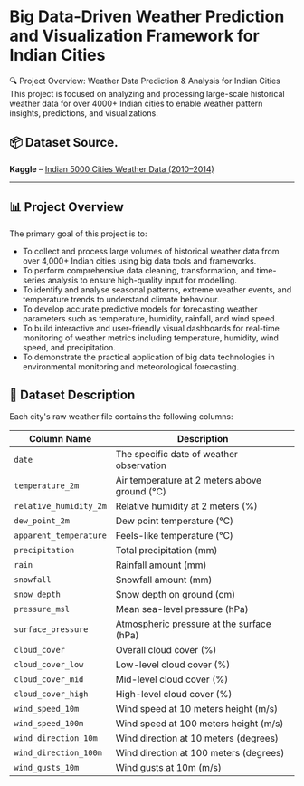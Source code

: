 # Big Data-Driven Weather Prediction and Visualization Framework for Indian Cities

🔍 Project Overview: Weather Data Prediction & Analysis for Indian Cities
This project is focused on analyzing and processing large-scale historical weather data for over 4000+ Indian cities to enable weather pattern insights, predictions, and visualizations.

## 📦 Dataset Source.

**Kaggle** – [Indian 5000 Cities Weather Data (2010–2014)](https://www.kaggle.com/datasets/mukeshdevrath007/indian-5000-cities-weather-data)

---

## 📊 Project Overview

The primary goal of this project is to:

- To collect and process large volumes of historical weather data from over 4,000+ Indian cities using big data tools and frameworks.
- To perform comprehensive data cleaning, transformation, and time-series analysis to ensure high-quality input for modelling.
- To identify and analyse seasonal patterns, extreme weather events, and temperature trends to understand climate behaviour.
- To develop accurate predictive models for forecasting weather parameters such as temperature, humidity, rainfall, and wind speed.
- To build interactive and user-friendly visual dashboards for real-time monitoring of weather metrics including temperature, humidity, wind speed, and precipitation.
- To demonstrate the practical application of big data technologies in environmental monitoring and meteorological forecasting.

## 📁 Dataset Description

Each city's raw weather file contains the following columns:

| Column Name            | Description                                   |
| ---------------------- | --------------------------------------------- |
| `date`                 | The specific date of weather observation      |
| `temperature_2m`       | Air temperature at 2 meters above ground (°C) |
| `relative_humidity_2m` | Relative humidity at 2 meters (%)             |
| `dew_point_2m`         | Dew point temperature (°C)                    |
| `apparent_temperature` | Feels-like temperature (°C)                   |
| `precipitation`        | Total precipitation (mm)                      |
| `rain`                 | Rainfall amount (mm)                          |
| `snowfall`             | Snowfall amount (mm)                          |
| `snow_depth`           | Snow depth on ground (cm)                     |
| `pressure_msl`         | Mean sea-level pressure (hPa)                 |
| `surface_pressure`     | Atmospheric pressure at the surface (hPa)     |
| `cloud_cover`          | Overall cloud cover (%)                       |
| `cloud_cover_low`      | Low-level cloud cover (%)                     |
| `cloud_cover_mid`      | Mid-level cloud cover (%)                     |
| `cloud_cover_high`     | High-level cloud cover (%)                    |
| `wind_speed_10m`       | Wind speed at 10 meters height (m/s)          |
| `wind_speed_100m`      | Wind speed at 100 meters height (m/s)         |
| `wind_direction_10m`   | Wind direction at 10 meters (degrees)         |
| `wind_direction_100m`  | Wind direction at 100 meters (degrees)        |
| `wind_gusts_10m`       | Wind gusts at 10m (m/s)                       |
